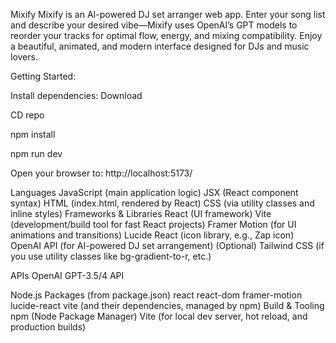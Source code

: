Mixify
Mixify is an AI-powered DJ set arranger web app. Enter your song list and describe your desired vibe—Mixify uses OpenAI’s GPT models to reorder your tracks for optimal flow, energy, and mixing compatibility. Enjoy a beautiful, animated, and modern interface designed for DJs and music lovers.

Getting Started:

Install dependencies:
Download 

CD repo

npm install

npm run dev

Open your browser to:
http://localhost:5173/

Languages
JavaScript (main application logic)
JSX (React component syntax)
HTML (index.html, rendered by React)
CSS (via utility classes and inline styles)
Frameworks & Libraries
React (UI framework)
Vite (development/build tool for fast React projects)
Framer Motion (for UI animations and transitions)
Lucide React (icon library, e.g., Zap icon)
OpenAI API (for AI-powered DJ set arrangement)
(Optional) Tailwind CSS (if you use utility classes like bg-gradient-to-r, etc.)

APIs
OpenAI GPT-3.5/4 API

Node.js Packages (from package.json)
react
react-dom
framer-motion
lucide-react
vite
(and their dependencies, managed by npm)
Build & Tooling
npm (Node Package Manager)
Vite (for local dev server, hot reload, and production builds)
